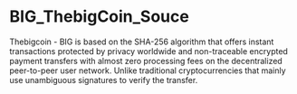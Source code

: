 # BIG_ThebigCoin_Souce
Thebigcoin - BIG is based on the SHA-256 algorithm that offers instant transactions protected by privacy worldwide and non-traceable encrypted payment transfers with almost zero processing fees on the decentralized peer-to-peer user network. Unlike traditional cryptocurrencies that mainly use unambiguous signatures to verify the transfer.
